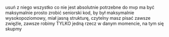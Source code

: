 usuń z niego wszystko co nie jest absolutnie potrzebne do mvp
ma być maksymalnie prosto
zrobić seniorski kod, by był maksymalnie wysokopoziomowy, miał jasną strukturę, czytelny
masz pisać zawsze zwięźle, zawsze robimy TYLKO jedną rzecz w danym momencie, na tym się skupmy
